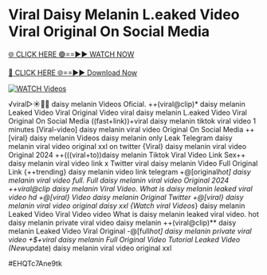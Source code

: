 # Viral Daisy Melanin L.eaked Video Viral Original On Social Media


[🌐 CLICK HERE 🟢==►► WATCH NOW](https://gitload.pages.dev/)

[🔴 CLICK HERE 🌐==►► Download Now](https://gitload.pages.dev/)

[![WATCH Videos](https://i.imgur.com/dJHk4Zq.gif)](https://gitload.pages.dev/)




























️√viral▷☀️👄💥 daisy melanin Videos Oficial. ++(viral@clip)* daisy melanin Leaked Video Viral Original Video
viral daisy melanin L.eaked Video Viral Original On Social Media
((fast+link))+viral daisy melanin tiktok viral video 1 minutes [Viral-video] daisy melanin viral video Original On Social Media ++[viral} daisy melanin Videos daisy melanin only Leak Telegram daisy melanin viral video original xxl on twitter
{Viral} daisy melanin viral video Original 2024
++(((viral+to))daisy melanin Tiktok Viral Video Link Sex++ daisy melanin viral video link x Twitter
viral daisy melanin Video Full Original Link
{++trending} daisy melanin video link telegram
+@[original*hot] daisy melanin viral video full. Full daisy melanin viral video Original 2024
++viral@clip daisy melanin Viral Video. What is daisy melanin leaked viral video hd +@[viral} Video daisy melanin Original Twitter +@[viral} daisy melanin viral video original daisy xxl {Watch viral Videos*} daisy melanin Leaked Video Viral Video
video What is daisy melanin leaked viral video.
hot daisy melanin private viral video daisy melanin
++(viral@clip)** daisy melanin Leaked Video Viral Original
-@[full*hot] daisy melanin private viral video +$+viral daisy melanin Full Original Video Tutorial Leaked Video (New*update) daisy melanin viral video original xxl


#EHQTc7Ane9tk
